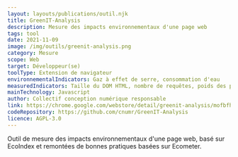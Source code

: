```yaml
---
layout: layouts/publications/outil.njk
title: GreenIT-Analysis
description: Mesure des impacts environnementaux d'une page web
tags: tool
date: 2021-11-09
image: /img/outils/greenit-analysis.png
category: Mesure
scope: Web
target: Développeur(se)
toolType: Extension de navigateur
environnementalIndicators: Gaz à effet de serre, consommation d'eau
measuredIndicators: Taille du DOM HTML, nombre de requêtes, poids des pages
mainTechnology: Javascript
author: Collectif conception numérique responsable
link: https://chrome.google.com/webstore/detail/greenit-analysis/mofbfhffeklkbebfclfaiifefjflcpad
codeRepository: https://github.com/cnumr/GreenIT-Analysis
licence: AGPL-3.0
---
```


Outil de mesure des impacts environnementaux d'une page web, basé sur EcoIndex et remontées de bonnes pratiques basées sur Ecometer.
